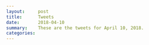 ```yaml
---
layout:     post
title:      Tweets
date:       2018-04-10
summary:    These are the tweets for April 10, 2018.
categories:
---
```


